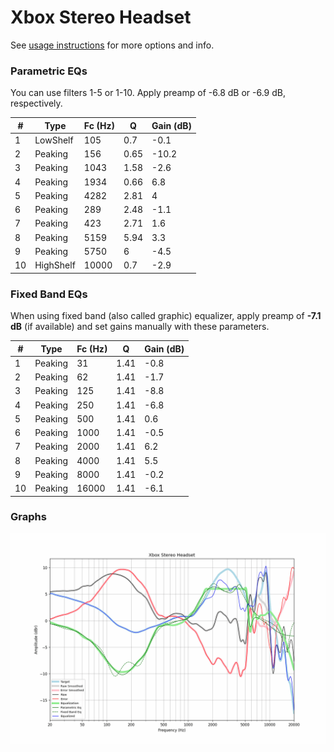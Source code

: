 # Xbox Stereo Headset
See [usage instructions](https://github.com/jaakkopasanen/AutoEq#usage) for more options and info.

### Parametric EQs
You can use filters 1-5 or 1-10. Apply preamp of -6.8 dB or -6.9 dB, respectively.

|   # | Type      |   Fc (Hz) |    Q |   Gain (dB) |
|-----|-----------|-----------|------|-------------|
|   1 | LowShelf  |       105 | 0.7  |        -0.1 |
|   2 | Peaking   |       156 | 0.65 |       -10.2 |
|   3 | Peaking   |      1043 | 1.58 |        -2.6 |
|   4 | Peaking   |      1934 | 0.66 |         6.8 |
|   5 | Peaking   |      4282 | 2.81 |         4   |
|   6 | Peaking   |       289 | 2.48 |        -1.1 |
|   7 | Peaking   |       423 | 2.71 |         1.6 |
|   8 | Peaking   |      5159 | 5.94 |         3.3 |
|   9 | Peaking   |      5750 | 6    |        -4.5 |
|  10 | HighShelf |     10000 | 0.7  |        -2.9 |

### Fixed Band EQs
When using fixed band (also called graphic) equalizer, apply preamp of **-7.1 dB** (if available) and set gains manually with these parameters.

|   # | Type    |   Fc (Hz) |    Q |   Gain (dB) |
|-----|---------|-----------|------|-------------|
|   1 | Peaking |        31 | 1.41 |        -0.8 |
|   2 | Peaking |        62 | 1.41 |        -1.7 |
|   3 | Peaking |       125 | 1.41 |        -8.8 |
|   4 | Peaking |       250 | 1.41 |        -6.8 |
|   5 | Peaking |       500 | 1.41 |         0.6 |
|   6 | Peaking |      1000 | 1.41 |        -0.5 |
|   7 | Peaking |      2000 | 1.41 |         6.2 |
|   8 | Peaking |      4000 | 1.41 |         5.5 |
|   9 | Peaking |      8000 | 1.41 |        -0.2 |
|  10 | Peaking |     16000 | 1.41 |        -6.1 |

### Graphs
![](./Xbox%20Stereo%20Headset.png)
